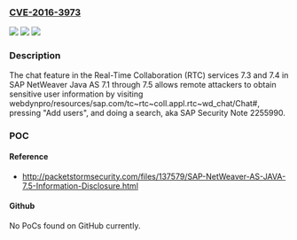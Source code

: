 ### [CVE-2016-3973](https://cve.mitre.org/cgi-bin/cvename.cgi?name=CVE-2016-3973)
![](https://img.shields.io/static/v1?label=Product&message=n%2Fa&color=blue)
![](https://img.shields.io/static/v1?label=Version&message=n%2Fa&color=blue)
![](https://img.shields.io/static/v1?label=Vulnerability&message=n%2Fa&color=brighgreen)

### Description

The chat feature in the Real-Time Collaboration (RTC) services 7.3 and 7.4 in SAP NetWeaver Java AS 7.1 through 7.5 allows remote attackers to obtain sensitive user information by visiting webdynpro/resources/sap.com/tc~rtc~coll.appl.rtc~wd_chat/Chat#, pressing "Add users", and doing a search, aka SAP Security Note 2255990.

### POC

#### Reference
- http://packetstormsecurity.com/files/137579/SAP-NetWeaver-AS-JAVA-7.5-Information-Disclosure.html

#### Github
No PoCs found on GitHub currently.

